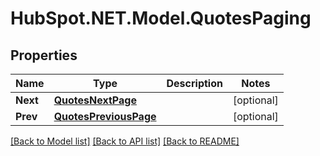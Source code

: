 # HubSpot.NET.Model.QuotesPaging

## Properties

Name | Type | Description | Notes
------------ | ------------- | ------------- | -------------
**Next** | [**QuotesNextPage**](QuotesNextPage.md) |  | [optional] 
**Prev** | [**QuotesPreviousPage**](QuotesPreviousPage.md) |  | [optional] 

[[Back to Model list]](../README.md#documentation-for-models) [[Back to API list]](../README.md#documentation-for-api-endpoints) [[Back to README]](../README.md)

